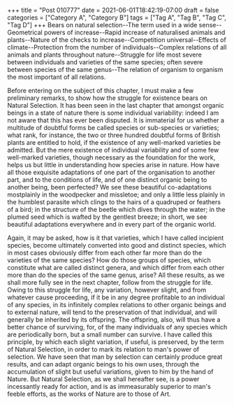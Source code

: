 +++
title = "Post 010777"
date = 2021-06-01T18:42:19-07:00
draft = false
categories = ["Category A", "Category B"]
tags = ["Tag A", "Tag B", "Tag C", "Tag D"]
+++
Bears on natural selection--The term used in a wide sense--Geometrical powers of increase--Rapid increase of naturalised animals and plants--Nature of the checks to increase--Competition universal--Effects of climate--Protection from the number of individuals--Complex relations of all animals and plants throughout nature--Struggle for life most severe between individuals and varieties of the same species; often severe between species of the same genus--The relation of organism to organism the most important of all relations.

Before entering on the subject of this chapter, I must make a few preliminary remarks, to show how the struggle for existence bears on Natural Selection. It has been seen in the last chapter that amongst organic beings in a state of nature there is some individual variability: indeed I am not aware that this has ever been disputed. It is immaterial for us whether a multitude of doubtful forms be called species or sub-species or varieties; what rank, for instance, the two or three hundred doubtful forms of British plants are entitled to hold, if the existence of any well-marked varieties be admitted. But the mere existence of individual variability and of some few well-marked varieties, though necessary as the foundation for the work, helps us but little in understanding how species arise in nature. How have all those exquisite adaptations of one part of the organisation to another part, and to the conditions of life, and of one distinct organic being to another being, been perfected? We see these beautiful co-adaptations mostplainly in the woodpecker and missletoe; and only a little less plainly in the humblest parasite which clings to the hairs of a quadruped or feathers of a bird; in the structure of the beetle which dives through the water; in the plumed seed which is wafted by the gentlest breeze; in short, we see beautiful adaptations everywhere and in every part of the organic world.

Again, it may be asked, how is it that varieties, which I have called incipient species, become ultimately converted into good and distinct species, which in most cases obviously differ from each other far more than do the varieties of the same species? How do those groups of species, which constitute what are called distinct genera, and which differ from each other more than do the species of the same genus, arise? All these results, as we shall more fully see in the next chapter, follow from the struggle for life. Owing to this struggle for life, any variation, however slight, and from whatever cause proceeding, if it be in any degree profitable to an individual of any species, in its infinitely complex relations to other organic beings and to external nature, will tend to the preservation of that individual, and will generally be inherited by its offspring. The offspring, also, will thus have a better chance of surviving, for, of the many individuals of any species which are periodically born, but a small number can survive. I have called this principle, by which each slight variation, if useful, is preserved, by the term of Natural Selection, in order to mark its relation to man's power of selection. We have seen that man by selection can certainly produce great results, and can adapt organic beings to his own uses, through the accumulation of slight but useful variations, given to him by the hand of Nature. But Natural Selection, as we shall hereafter see, is a power incessantly ready for action, and is as immeasurably superior to man's feeble efforts, as the works of Nature are to those of Art.
